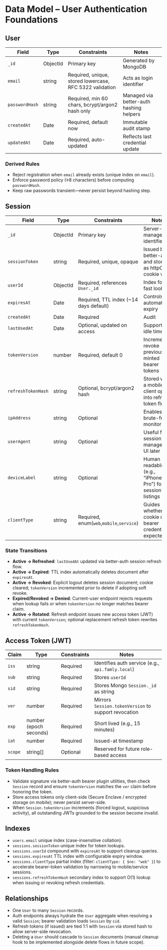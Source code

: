 # Data Model – User Authentication Foundations

## User

| Field | Type | Constraints | Notes |
|-------|------|-------------|-------|
| `_id` | ObjectId | Primary key | Generated by MongoDB |
| `email` | string | Required, unique, stored lowercase, RFC 5322 validation | Acts as login identifier |
| `passwordHash` | string | Required, min 60 chars, bcrypt/argon2 hash only | Managed via better-auth hashing helpers |
| `createdAt` | Date | Required, default now | Immutable audit stamp |
| `updatedAt` | Date | Required, auto-updated | Reflects last credential update |

### Derived Rules
- Reject registration when `email` already exists (unique index on `email`).  
- Enforce password policy (≥8 characters) before computing `passwordHash`.  
- Keep raw passwords transient—never persist beyond hashing step.

## Session

| Field | Type | Constraints | Notes |
|-------|------|-------------|-------|
| `_id` | ObjectId | Primary key | Server-managed identifier |
| `sessionToken` | string | Required, unique, opaque | Issued by better-auth and stored as httpOnly cookie value |
| `userId` | ObjectId | Required, references `User._id` | Index for fast lookup |
| `expiresAt` | Date | Required, TTL index (~14 days default) | Controls automatic expiry |
| `createdAt` | Date | Required | Audit |
| `lastUsedAt` | Date | Optional, updated on access | Supports idle timeout |
| `tokenVersion` | number | Required, default 0 | Increment to revoke previously minted bearer tokens |
| `refreshTokenHash` | string | Optional, bcrypt/argon2 hash | Stored when a mobile client opts into refresh-token flow |
| `ipAddress` | string | Optional | Enables brute-force monitoring |
| `userAgent` | string | Optional | Useful for session management UI later |
| `deviceLabel` | string | Optional | Human readable tag (e.g., “iPhone 16 Pro”) for session listings |
| `clientType` | string | Required, enum(`web`,`mobile`,`service`) | Guides whether cookie or bearer credentials expected |

### State Transitions
- **Active → Refreshed**: `lastUsedAt` updated via better-auth session refresh flow.  
- **Active → Expired**: TTL index automatically deletes document after `expiresAt`.  
- **Active → Revoked**: Explicit logout deletes session document; cookie cleared; `tokenVersion` incremented prior to delete if adopting soft revoke.  
- **Expired/Revoked → Denied**: Current-user endpoint rejects requests when lookup fails or when `tokenVersion` no longer matches bearer claim.
- **Active → Rotated**: Refresh endpoint issues new access token (JWT) with current `tokenVersion`; optional replacement refresh token rewrites `refreshTokenHash`.

## Access Token (JWT)

| Claim | Type | Constraints | Notes |
|-------|------|-------------|-------|
| `iss` | string | Required | Identifies auth service (e.g., `api.famly.local`) |
| `sub` | string | Required | Stores `userId` |
| `sid` | string | Required | Stores Mongo `Session._id` as string |
| `ver` | number | Required | Mirrors `Session.tokenVersion` to support revocation |
| `exp` | number (epoch seconds) | Required | Short lived (e.g., 15 minutes) |
| `iat` | number | Required | Issued-at timestamp |
| `scope` | string[] | Optional | Reserved for future role-based access |

### Token Handling Rules
- Validate signature via better-auth bearer plugin utilities, then check `Session` record and ensure `tokenVersion` matches the `ver` claim before honoring the token.
- Store access tokens only client-side (Secure Enclave / encrypted storage on mobile); never persist server-side.
- When `Session.tokenVersion` increments (forced logout, suspicious activity), all outstanding JWTs grounded to the session become invalid.

## Indexes
- `users.email` unique index (case-insensitive collation).  
- `sessions.sessionToken` unique index for token lookups.  
- `sessions.userId` compound with `expiresAt` to support cleanup queries.  
- `sessions.expiresAt` TTL index with configurable expiry window.  
- `sessions.clientType` partial index (filter: `clientType: { $ne: "web" }`) to accelerate bearer-token validation by narrowing to mobile/service sessions.
- `sessions.refreshTokenHash` secondary index to support O(1) lookup when issuing or revoking refresh credentials.

## Relationships
- One `User` to many `Session` records.  
- Auth endpoints always hydrate the `User` aggregate when resolving a valid `Session`; bearer validation loads `Session` by `sid`.  
- Refresh tokens (if issued) are tied 1:1 with `Session` via stored hash to allow server-side revocation.  
- Deleting a `User` should cascade to `Session` documents (manual cleanup hook to be implemented alongside delete flows in future scope).
